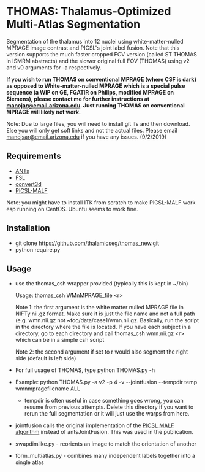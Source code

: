 # THOMAS: Thalamus-Optimized Multi-Atlas Segmentation
Segmentation of the thalamus into 12 nuclei using white-matter-nulled MPRAGE image contrast and PICSL's joint label fusion. Note that this version supports the much faster cropped FOV version (called ST THOMAS in ISMRM abstracts) and the slower original full FOV (THOMAS) using v2 and v0 arguments for -a respectively. 

<b>If you wish to run THOMAS on conventional MPRAGE (where CSF is dark) as opposed to White-matter-nulled MPRAGE which is a special pulse sequence (a WIP on GE, FGATIR on Philips, modified MPRAGE on Siemens), please contact me for further instructions at manojar@email.arizona.edu. Just running THOMAS on conventional MPRAGE will likely not work.</b>

Note: Due to large files, you will need to install git lfs and then download. Else you will only get soft links and not the actual files. Please email manojsar@email.arizona.edu if you have any issues. (9/2/2019)

## Requirements
- [ANTs](https://github.com/ANTsX/ANTs/releases)
- [FSL](http://fsl.fmrib.ox.ac.uk/fsl/fslwiki/FslInstallation)
- [convert3d](http://www.itksnap.org/pmwiki/pmwiki.php?n=Downloads.C3D)
- [PICSL-MALF](https://www.nitrc.org/frs/?group_id=634)
 
Note: you might have to install ITK from scratch to make PICSL-MALF work esp running on CentOS. Ubuntu seems to work fine.

## Installation
- git clone https://github.com/thalamicseg/thomas_new.git
- python require.py

## Usage
- use the thomas_csh wrapper provided (typically this is kept in ~/bin)
  
  Usage: thomas_csh WMnMPRAGE_file \<r\> 

  Note 1: the first argument is the white matter nulled MPRAGE file in NIFTy nii.gz format. Make sure it is just the file name and not a full path (e.g. wmn.nii.gz not ~foo/data/case1/wmn.nii.gz. Basically, run the script in the directory where the file is located. If you have each subject in a directory, go to each directory and call thomas_csh wmn.nii.gz \<r> which can be in a simple csh script
  
  Note 2: the second argument if set to r would also segment the right side (default is left side)
- For full usage of THOMAS, type python THOMAS.py -h
- Example: python THOMAS.py -a v2 -p 4 -v --jointfusion --tempdir temp wmnmpragefilename ALL
	- tempdir is often useful in case something goes wrong, you can resume from previous attempts. Delete this directory if you want to rerun the full segmentation or it will just use the warps from here.
- jointfusion calls the original implementation of the [PICSL MALF algorithm](https://www.nitrc.org/projects/picsl_malf) instead of antsJointFusion.  This was used in the publication.
- swapdimlike.py - reorients an image to match the orientation of another
- form_multiatlas.py - combines many independent labels together into a single atlas

